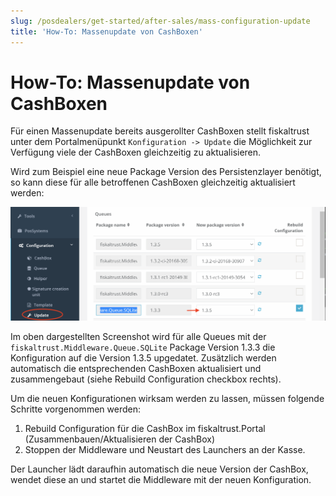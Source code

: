 ```yaml
---
slug: /posdealers/get-started/after-sales/mass-configuration-update
title: 'How-To: Massenupdate von CashBoxen'
---
```


# How-To: Massenupdate von CashBoxen

Für einen Massenupdate bereits ausgerollter CashBoxen stellt fiskaltrust unter dem Portalmenüpunkt ```Konfiguration -> Update``` die Möglichkeit zur Verfügung viele der CashBoxen gleichzeitig zu aktualisieren. 

Wird zum Beispiel eine neue Package Version des Persistenzlayer benötigt, so kann diese für alle betroffenen CashBoxen gleichzeitig aktualisiert werden:



![Massenupdate](../02-pre-sales/media/mass-update.png)



Im oben dargestellten Screenshot wird für alle Queues mit der `fiskaltrust.Middleware.Queue.SQLite` Package Version 1.3.3 die Konfiguration auf die Version 1.3.5 upgedatet. Zusätzlich werden automatisch die entsprechenden CashBoxen aktualisiert und zusammengebaut (siehe Rebuild Configuration checkbox rechts).

Um die neuen Konfigurationen wirksam werden zu lassen, müssen folgende Schritte vorgenommen werden:

1. Rebuild Configuration für die CashBox im fiskaltrust.Portal (Zusammenbauen/Aktualisieren der CashBox)
2. Stoppen der Middleware und Neustart des Launchers an der Kasse. 

Der Launcher lädt daraufhin automatisch die neue Version der CashBox, wendet diese an und startet die Middleware mit der neuen Konfiguration.


